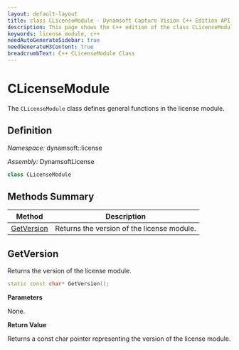 ```yaml
---
layout: default-layout
title: class CLicenseModule - Dynamsoft Capture Vision C++ Edition API Reference
description: This page shows the C++ edition of the class CLicenseModule in Dynamsoft License Module.
keywords: license module, c++
needAutoGenerateSidebar: true
needGenerateH3Content: true
breadcrumbText: C++ CLicenseModule Class
---
```


# CLicenseModule

The `CLicenseModule` class defines general functions in the license module.

## Definition

*Namespace:* dynamsoft::license

*Assembly:* DynamsoftLicense

```cpp
class CLicenseModule 
```

## Methods Summary

| Method                                                    | Description                                        |
| --------------------------------------------------------- | -------------------------------------------------- |
| [GetVersion](#getversion)                                     | Returns the version of the license module. |

## GetVersion

Returns the version of the license module.

```cpp
static const char* GetVersion();
```

**Parameters**

None.

**Return Value**

Returns a const char pointer representing the version of the license module.
